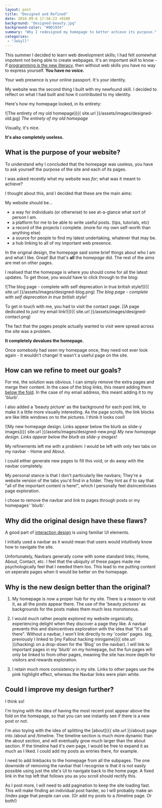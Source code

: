 ```yaml
---
layout: post
title: "Designed and Refined"
date: 2016-09-6 17:56:23 +0100
background: "designed-beauty.jpg"
background-color: "#0D1934"
summary: "Why I redesigned my homepage to better achieve its purpose."
categories:
 - "Jekyll"
---
```

This summer I decided to learn web development skills;
I had felt somewhat impotent not being able to create webpages.
It's an important skill to know - 
if [programming is the new literacy](http://www.edutopia.org/literacy-computer-programming),
then without web skills you have no way to express yourself. **You have no voice.**

Your web presence is your online passport. It's your identity.

My website was the second thing I built with my newfound skill.
I decided to reflect on what I had built and how it contributed to my identity.

Here's how my homepage looked, in its entirety: 

![The entirety of my old homepage]({{ site.url }}/assets/images/designed-old.jpg)
*The entirety of my old homepage*

Visually, it's nice.

**It's also completely useless.**

What is the purpose of your website?
------------------------------------

To understand why I concluded that the homepage was useless, 
you have to ask yourself the purpose of the site and each of its pages.

I was asked recently what my website was *for*; what was it meant to achieve? 

I thought about this, and I decided that these are the main aims:

My website should be...

- a way for individuals (or otherwise) to see at-a-glance what sort of person I am.
- a platform for me to be able to write useful posts. (tips, tutorials, etc)
- a record of the projects I complete. (more for my own self-worth than anything else)
- a source for people to find my latest undertaking, whatever that may be.
- a hub linking to all of my important web presence.

In the original design, the homepage said some brief things about who I am and what I like. 
Great! But that's **all** the *homepage* did.
The rest of the aims are met on other pages.

I realised that the homepage is where you should come for all the latest updates.
To get those, you would have to click through to the blog:

![The blog page - complete with self deprecation in true british style!]({{ site.url }}/assets/images/designed-blog.png)
*The blog page - complete with self deprecation in true british style!*

To get in touch with me, you had to visit the contact page.
[(A page dedicated to *just* my email link!)]({{ site.url }}/assets/images/designed-contact.png)

The fact that the pages people actually wanted to visit were spread across the site was a problem.

**It completely devalues the homepage.**

Once somebody had seen my homepage once, 
they need not ever look again - it wouldn't change!
It wasn't a useful page on the site.

How can we refine to meet our goals?
------------------------------------

For me, the solution was obvious. 
I can simply remove the extra pages and merge their content.
In the case of the blog links, this meant adding them 
[below the fold](https://en.wikipedia.org/wiki/Above_the_fold#Below_the_fold).
In the case of my email address, this meant adding it to my 'blurb'.

I also added a 'beauty picture' as the background for each post link,
to make it a little more visually interesting.
As the page scrolls, 
the link blocks are like little windows on to the pictures. I think it looks cool!

![My new homepage design. Links appear below the blurb as slide-y images]({{ site.url }}/assets/images/designed-new.png)
*My new homepage design. Links appear below the blurb as slide-y images!*

My refinements left me with a problem:
I would be left with only two tabs on my navbar - Home and About.

I could either generate new pages to fill this void,
or do away with the navbar completely.

My personal stance is that I don't particularly like navbars;
They're a website version of the tabs you'd find in a folder.
They hint as if to say that "all of the important content is here!",
which I personally feel disincentivises page exploration.

I chose to remove the navbar and link to pages through posts or my homepages' 'blurb'.

Why did the original design have these flaws?
---------------------------------------------

A good part of [interaction design](https://en.wikipedia.org/wiki/Interaction_design) is
using familiar UI elements.

I initially used a navbar as it would mean that users would intuitively
know how to navigate the site. 

Unfortunately, Navbars generally come with some standard links; Home, About, Contact, etc.
I feel that the ubiquity of these pages made me psychologically feel that I needed them too.
This lead to me putting content on seperate pages when it would be better on the homepage.

Why is the new design better than the original?
-----------------------------------------------

1. My homepage is now a proper hub for my site.
There is a reason to visit it, as all the posts appear there.
The use of the 'beauty pictures' as backgrounds for the posts
makes them much less monotonous.

2. I would much rather people explored my website organically,
experiencing delight when they discover a page they like.
A navbar prevents this and disincentives exploration with the idea that
"It's all there". Without a navbar, I won't link directly to my 'cooler' pages.
(eg, previously I linked to [my Fallout hacking minigame]({{ site.url }}/hacking)
on a drop-down for the 'Blog' on the navbar).
I will link to important pages in my 'blurb' on my homepage,
but the fun pages will only be linked to from other pages,
meaning the site has more depth for visitors and rewards exploration.

3. I retain much more consistency in my site.
Links to other pages use the pink highlight effect,
whereas the Navbar links were plain white.

Could I improve my design further?
----------------------------------

I think so!

I'm toying with the idea of having the most recent post appear above the fold
on the homepage, so that you can see instantly see if there is a new post or not.

I'm also toying with the idea of splitting the [about]({{ site.url }}/about) page
into /about and /timeline. 
The timeline section is much more dynamic than the about section,
and will eventually grow much larger than the about section.
If the timeline had it's own page, 
I would be free to expand it as much as I liked.
I could add my posts as entries there, for example.

I need to add linkbacks to the homepage from all the subpages. 
The one downside of removing the navbar that I recognise is that
it is not easily possible using just the site's UI to navigate back to the home page.
A fixed link in the top left that follows you as you scroll should rectify this.

As I post more, I will need to add pagination to keep the site loading fast.
This will make finding an individual post harder, 
so I will probably make an /index page that people can use.
(Or add my posts to a /timeline page. Or both!)
